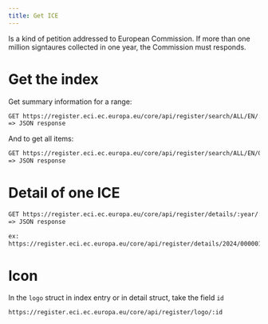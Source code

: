```yaml
---
title: Get ICE
---
```


Is a kind of petition addressed to European Commission. If more than one million
signtaures collected in one year, the Commission must responds.

# Get the index

Get summary information for a range:

```txt
GET https://register.eci.ec.europa.eu/core/api/register/search/ALL/EN/:begin/:end
=> JSON response
```

And to get all items:

```txt
GET https://register.eci.ec.europa.eu/core/api/register/search/ALL/EN/0/0
=> JSON response
```

# Detail of one ICE

```txt
GET https://register.eci.ec.europa.eu/core/api/register/details/:year/:number
=> JSON response

ex:
https://register.eci.ec.europa.eu/core/api/register/details/2024/000001
```

# Icon

In the `logo` struct in index entry or in detail struct, take the field `id`

```txt
https://register.eci.ec.europa.eu/core/api/register/logo/:id
```
